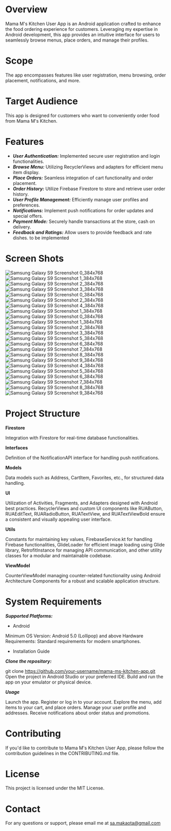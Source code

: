 # Overview

Mama M's Kitchen User App is an Android application crafted to enhance the food ordering experience for customers. 
Leveraging my expertise in Android development, 
this app provides an intuitive interface for users to seamlessly browse menus, 
place orders, and manage their profiles.

# Scope

The app encompasses features like user registration, menu browsing, order placement, notifications, and more.

# Target Audience

This app is designed for customers who want to conveniently order food from Mama M's Kitchen.

# Features

- **_User Authentication:_** Implemented secure user registration and login functionalities.
- **_Browse Menu:_** Utilizing RecyclerViews and adapters for efficient menu item display.
- **_Place Orders:_** Seamless integration of cart functionality and order placement.
- **_Order History:_** Utilize Firebase Firestore to store and retrieve user order history.
- **_User Profile Management:_** Efficiently manage user profiles and preferences.
- **_Notifications:_** Implement push notifications for order updates and special offers.
- **_Payment Mode:_** Securely handle transactions at the store, cash on delivery.
- **_Feedback and Ratings:_** Allow users to provide feedback and rate dishes. to be implemented

# Screen Shots


![Samsung Galaxy S9 Screenshot 0_384x768](https://github.com/makaota/Mamma-Ms-Kitchen/assets/74915165/6bbed120-fe01-42ed-bae6-999cbc84841f)
![Samsung Galaxy S9 Screenshot 1_384x768](https://github.com/makaota/Mamma-Ms-Kitchen/assets/74915165/4b291664-065e-4347-b510-55b7e9fe4ac0)
![Samsung Galaxy S9 Screenshot 2_384x768](https://github.com/makaota/Mamma-Ms-Kitchen/assets/74915165/2b569711-7c25-42e1-83b0-2a16db620bb7)
![Samsung Galaxy S9 Screenshot 3_384x768](https://github.com/makaota/Mamma-Ms-Kitchen/assets/74915165/bc35a444-d1ad-4013-a248-60f4ecd58b84)
![Samsung Galaxy S9 Screenshot 0_384x768](https://github.com/makaota/Mamma-Ms-Kitchen/assets/74915165/5a7faac3-7534-4071-82fa-293edf30856f)
![Samsung Galaxy S9 Screenshot 2_384x768](https://github.com/makaota/Mamma-Ms-Kitchen/assets/74915165/b3e432b5-f84e-44e4-972c-d389c67ef96b)
![Samsung Galaxy S9 Screenshot 4_384x768](https://github.com/makaota/Mamma-Ms-Kitchen/assets/74915165/862e8e57-b0b5-4f78-8216-397e9c665c74)
![Samsung Galaxy S9 Screenshot 1_384x768](https://github.com/makaota/Mamma-Ms-Kitchen/assets/74915165/f4e53037-c4a9-40ae-8466-e37619417780)
![Samsung Galaxy S9 Screenshot 0_384x768](https://github.com/makaota/Mamma-Ms-Kitchen/assets/74915165/06fb5dca-44a2-4242-a929-93104722e34b)
![Samsung Galaxy S9 Screenshot 1_384x768](https://github.com/makaota/Mamma-Ms-Kitchen/assets/74915165/d2c0cbd5-4dc4-4804-953c-c167f49b2d18)
![Samsung Galaxy S9 Screenshot 2_384x768](https://github.com/makaota/Mamma-Ms-Kitchen/assets/74915165/65272506-92df-4ece-a929-b02e264bc010)
![Samsung Galaxy S9 Screenshot 3_384x768](https://github.com/makaota/Mamma-Ms-Kitchen/assets/74915165/0849a7c4-3750-4aeb-a632-b5b1b52ef187)
![Samsung Galaxy S9 Screenshot 5_384x768](https://github.com/makaota/Mamma-Ms-Kitchen/assets/74915165/dbdcdbca-b146-4b01-9a44-5e0949298cee)
![Samsung Galaxy S9 Screenshot 6_384x768](https://github.com/makaota/Mamma-Ms-Kitchen/assets/74915165/a9df0e0a-8672-4bad-b5e8-707f73612261)
![Samsung Galaxy S9 Screenshot 7_384x768](https://github.com/makaota/Mamma-Ms-Kitchen/assets/74915165/84d1fde0-074c-4bf8-af22-932b7f26fb57)
![Samsung Galaxy S9 Screenshot 8_384x768](https://github.com/makaota/Mamma-Ms-Kitchen/assets/74915165/fab0d072-b5cb-468d-9a03-31c1ff3b204e)
![Samsung Galaxy S9 Screenshot 9_384x768](https://github.com/makaota/Mamma-Ms-Kitchen/assets/74915165/281d51f2-a9a9-421d-9032-c22157aa9222)
![Samsung Galaxy S9 Screenshot 4_384x768](https://github.com/makaota/Mamma-Ms-Kitchen/assets/74915165/7b3990d0-ff41-469a-a7c6-566d6ff38d7e)
![Samsung Galaxy S9 Screenshot 5_384x768](https://github.com/makaota/Mamma-Ms-Kitchen/assets/74915165/43d4f3e4-c7d5-425a-afbd-6f1c30857957)
![Samsung Galaxy S9 Screenshot 6_384x768](https://github.com/makaota/Mamma-Ms-Kitchen/assets/74915165/6a3c5d0f-d2a4-4a6b-b1ee-5c6a12d0981d)
![Samsung Galaxy S9 Screenshot 7_384x768](https://github.com/makaota/Mamma-Ms-Kitchen/assets/74915165/04290634-b3fa-4e66-be54-69395aa13477)
![Samsung Galaxy S9 Screenshot 8_384x768](https://github.com/makaota/Mamma-Ms-Kitchen/assets/74915165/ec17ff43-3a80-4559-a349-415a29d92778)
![Samsung Galaxy S9 Screenshot 9_384x768](https://github.com/makaota/Mamma-Ms-Kitchen/assets/74915165/be68f97c-f373-447a-b4ae-c56a8d5622d9)




# Project Structure

**Firestore**

Integration with Firestore for real-time database functionalities.

**Interfaces**

Definition of the NotificationAPI interface for handling push notifications.

**Models**

Data models such as Address, CartItem, Favorites, etc., for structured data handling.

**UI**

Utilization of Activities, Fragments, and Adapters designed with Android best practices. RecyclerViews and custom UI components like RUAButton, RUAEditText, RUARadioButton, RUATextView, and RUATextViewBold ensure a consistent and visually appealing user interface.

**Utils**

Constants for maintaining key values, FirebaseService.kt for handling Firebase functionalities, GlideLoader for efficient image loading using Glide library, RetrofitInstance for managing API communication, and other utility classes for a modular and maintainable codebase.

**ViewModel**

CounterViewModel managing counter-related functionality using Android Architecture Components for a robust and scalable application structure.

# System Requirements

**_Supported Platforms:_**

- Android

Minimum OS Version: Android 5.0 (Lollipop) and above
Hardware Requirements: Standard requirements for modern smartphones.

- Installation Guide
  
**_Clone the repository:_**

git clone https://github.com/your-username/mama-ms-kitchen-app.git
Open the project in Android Studio or your preferred IDE.
Build and run the app on your emulator or physical device.

**_Usage_**

Launch the app.
Register or log in to your account.
Explore the menu, add items to your cart, and place orders.
Manage your user profile and addresses.
Receive notifications about order status and promotions.

# Contributing

If you'd like to contribute to Mama M's Kitchen User App, please follow the contribution guidelines in the CONTRIBUTING.md file.

# License

This project is licensed under the MIT License.

# Contact
For any questions or support, please email me at sa.makaota@gmail.com 
